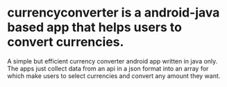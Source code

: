 # currencyconverter is a android-java based app that helps users to convert currencies. 
A simple but efficient currency converter android app written in java only. The apps just collect data from an api in a json format
into an array for which make users to select currencies and convert any amount they want.
